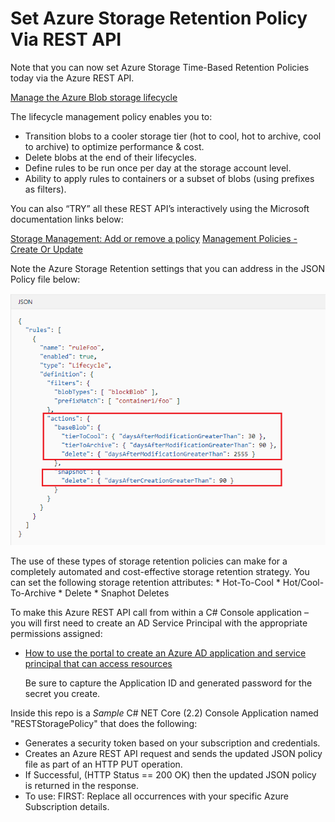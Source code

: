 # Set Azure Storage Retention Policy Via REST API

Note that you can now set Azure Storage Time-Based Retention Policies today via the Azure REST API. 

[Manage the Azure Blob storage lifecycle](https://docs.microsoft.com/en-us/azure/storage/blobs/storage-lifecycle-management-concepts#policy)

The lifecycle management policy enables you to:
* Transition blobs to a cooler storage tier (hot to cool, hot to archive, cool to archive) to optimize performance & cost.
* Delete blobs at the end of their lifecycles.
* Define rules to be run once per day at the storage account level.
* Ability to apply rules to containers or a subset of blobs (using prefixes as filters).
 
You can also “TRY” all these REST API’s interactively using the Microsoft documentation links below: 

   [Storage Management: Add or remove a policy](https://docs.microsoft.com/en-us/azure/storage/blobs/storage-lifecycle-management-concepts#add-or-remove-a-policy)
   [Management Policies - Create Or Update](https://docs.microsoft.com/en-us/rest/api/storagerp/managementpolicies/createorupdate)

Note the Azure Storage Retention settings that you can address in the JSON Policy file below:

   ![Azure_Storage_Retention_Policy](Azure_Storage_Retention_Policy.png)

The use of these types of storage retention policies can make for a completely automated and cost-effective storage retention strategy.
You can set the following storage retention attributes:
      * Hot-To-Cool
      * Hot/Cool-To-Archive
      * Delete
      * Snaphot Deletes

To make this Azure REST API call from within a C# Console application – you will first need to create an AD Service Principal with the appropriate permissions assigned:

 * [How to use the portal to create an Azure AD application and service principal that can access resources](https://docs.microsoft.com/en-us/azure/active-directory/develop/howto-create-service-principal-portal)
 
   Be sure to capture the Application ID and generated password for the secret you create.

Inside this repo is a *Sample* C# NET Core (2.2) Console Application named "RESTStoragePolicy" that does the following:
*	Generates a security token based on your subscription and credentials.
*	Creates an Azure REST API request and sends the updated JSON policy file as part of an HTTP PUT operation.
*	If Successful, (HTTP Status == 200 OK) then the updated JSON policy is returned in the response.
*	To use: FIRST: Replace all <YOUR INFO> occurrences with your specific Azure Subscription details.

